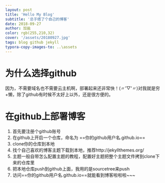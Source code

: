 ```yaml
---
layout: post
title: 'Hello My Blog'
subtitle: '总于搭了个自己的博客'
date: 2018-09-27
author: 加盐
color: rgb(255,210,32)
cover: '/assets/20180927.jpg'
tags: blog github jekyll  
typora-copy-images-to: ..\assets
---
```


# 为什么选择github

因为，不需要域名也不需要云主机啊，部署起来还非常快！(〃'▽'〃)对我就是穷+懒，除了github有时候不太好上以外，还是很方便的。

# 在github上部署博客

1. 首先要注册个github账号
2. 在github上开启一个仓库，命名为 ==你的github用户名.github.io==
3. clone你的仓库到本地
4. 找个自己喜欢的博客主题下载到本地，推荐http://jekyllthemes.org/
5. 主题一般自带怎么配置主题的教程，配置好主题把整个主题文件拷到clone下来的仓库里
6. 把本地仓库push到github上面，我用的是sourcetree来push
7. 访问==你的github用户名.github.io==就能看到博客啦啦啦~~~

